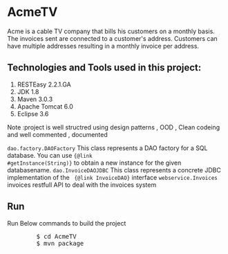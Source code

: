 # AcmeTV
Acme is a cable TV company that bills his customers on a monthly basis. The invoices sent are connected to a customer's address. Customers
can have multiple addresses resulting in a monthly invoice per address.

## Technologies and Tools used in this project:
1. RESTEasy 2.2.1.GA
2. JDK 1.8
3. Maven 3.0.3
4. Apache Tomcat 6.0
5. Eclipse 3.6

Note :project is well structred using design patterns , OOD , Clean codeing and well commented , documented


<code>dao.factory.DAOFactory</code> This class represents a DAO factory for a SQL database. You can use <code>{@link #getInstance(String)}</code> to obtain a new instance for the given databasename.
<code>dao.InvoiceDAOJDBC</code> This class represents a concrete JDBC implementation of the
 <code> {@link InvoiceDAO}</code> interface
<code>webservice.Invoices</code> invoices restfull API to deal with the invoices system 

## Run

Run Below commands to build the project
<pre>
        $ cd AcmeTV
        $ mvn package
</pre> 

